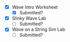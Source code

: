 - [x] Wave Intro Worksheet
	- [x] Submitted?
- [x] Slinky Wave Lab
	- [ ] Submitted?
- [x] Wave on a String Sim Lab
	- [ ] Submitted?